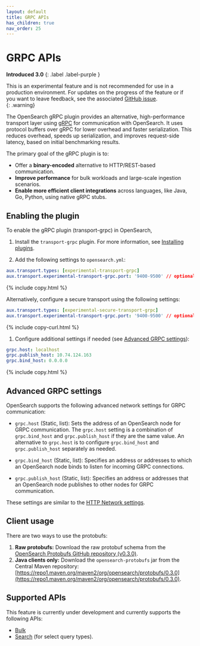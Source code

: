 ```yaml
---
layout: default
title: GRPC APIs
has_children: true
nav_order: 25
---
```


# GRPC APIs
**Introduced 3.0**
{: .label .label-purple }

This is an experimental feature and is not recommended for use in a production environment. For updates on the progress of the feature or if you want to leave feedback, see the associated [GitHub issue](https://github.com/opensearch-project/OpenSearch/issues/16787).    
{: .warning}

The OpenSearch gRPC plugin provides an alternative, high-performance transport layer using [gRPC](https://grpc.io/) for communication with OpenSearch. It uses protocol buffers over gRPC for lower overhead and faster serialization. This reduces overhead, speeds up serialization, and improves request-side latency, based on initial benchmarking results.

The primary goal of the gRPC plugin is to:

* Offer a **binary-encoded** alternative to HTTP/REST-based communication.  
* **Improve performance** for bulk workloads and large-scale ingestion scenarios.  
* **Enable more efficient client integrations** across languages, like Java, Go, Python, using native gRPC stubs.

## Enabling the plugin

To enable the gRPC plugin (transport-grpc) in OpenSearch, 
1. Install the `transport-grpc` plugin. For more information, see [Installing plugins]({{site.url}}{{site.baseurl}}/install-and-configure/plugins/).  

1. Add the following settings to `opensearch.yml`:
```yaml
aux.transport.types: [experimental-transport-grpc]
aux.transport.experimental-transport-grpc.port: '9400-9500' // optional
```
{% include copy.html %}

Alternatively, configure a secure transport using the following settings:
```yaml
aux.transport.types: [experimental-secure-transport-grpc]
aux.transport.experimental-transport-grpc.port: '9400-9500' // optional
```
{% include copy-curl.html %}

1. Configure additional settings if needed (see [Advanced GRPC settings](#advanced-grpc-settings)):
```yaml
grpc.host: localhost
grpc.publish_host: 10.74.124.163
grpc.bind_host: 0.0.0.0
```
{% include copy.html %}


## Advanced GRPC settings

OpenSearch supports the following advanced network settings for GRPC communication:

- `grpc.host` (Static, list): Sets the address of an OpenSearch node for GRPC communication. The `grpc.host` setting is a combination of `grpc.bind_host` and `grpc.publish_host` if they are the same value. An alternative to `grpc.host` is to configure `grpc.bind_host` and `grpc.publish_host` separately as needed. 

- `grpc.bind_host` (Static, list): Specifies an address or addresses to which an OpenSearch node binds to listen for incoming GRPC connections. 

- `grpc.publish_host` (Static, list): Specifies an address or addresses that an OpenSearch node publishes to other nodes for GRPC communication.

These settings are similar to the [HTTP Network settings]({{site.url}}{{site.baseurl}}/install-and-configure/configuring-opensearch/network-settings/#advanced-http-settings).

## Client usage

There are two ways to use the protobufs:

1. **Raw protobufs:** Download the raw protobuf schema from the [OpenSearch Protobufs GitHub repository (v0.3.0)](https://github.com/opensearch-project/opensearch-protobufs).   
2. **Java clients only:** Download the `opensearch-protobufs` jar from the Central Maven repository: [https://repo1.maven.org/maven2/org/opensearch/protobufs/0.3.0](https://repo1.maven.org/maven2/org/opensearch/protobufs/0.3.0).

## Supported APIs
This feature is currently under development and currently supports the following APIs:
- [Bulk]({{site.url}}{{site.baseurl}}/api-reference/document-apis/bulk/)
- [Search]({{site.url}}{{site.baseurl}}/api-reference/search/) (for select query types).
